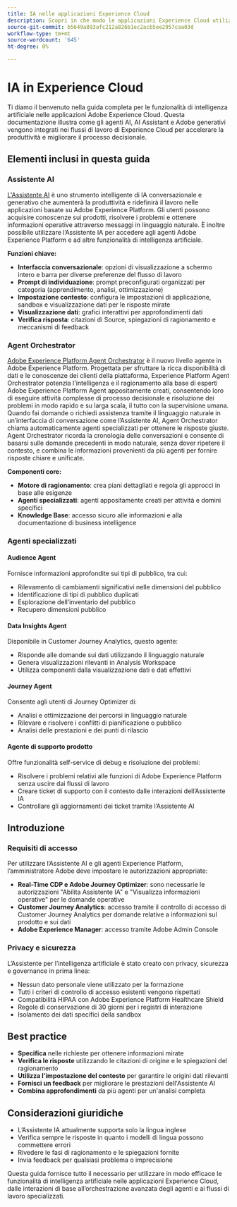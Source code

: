 ```yaml
---
title: IA nelle applicazioni Experience Cloud
description: Scopri in che modo le applicazioni Experience Cloud utilizzano l’intelligenza artificiale generativa (GenAI), l’Assistente all’intelligenza artificiale e l’intelligenza artificiale agentica.
source-git-commit: b5649a893afc212a826b1ec2acb5ee2957caa03d
workflow-type: tm+mt
source-wordcount: '645'
ht-degree: 0%

---
```


# IA in Experience Cloud

Ti diamo il benvenuto nella guida completa per le funzionalità di intelligenza artificiale nelle applicazioni Adobe Experience Cloud. Questa documentazione illustra come gli agenti AI, AI Assistant e Adobe generativi vengono integrati nei flussi di lavoro di Experience Cloud per accelerare la produttività e migliorare il processo decisionale.

## Elementi inclusi in questa guida

### Assistente AI

[L&#39;Assistente AI](./ai-assistant/ai-assistant-ui.md) è uno strumento intelligente di IA conversazionale e generativo che aumenterà la produttività e ridefinirà il lavoro nelle applicazioni basate su Adobe Experience Platform. Gli utenti possono acquisire conoscenze sui prodotti, risolvere i problemi e ottenere informazioni operative attraverso messaggi in linguaggio naturale. È inoltre possibile utilizzare l’Assistente IA per accedere agli agenti Adobe Experience Platform e ad altre funzionalità di intelligenza artificiale.

**Funzioni chiave:**

- **Interfaccia conversazionale**: opzioni di visualizzazione a schermo intero e barra per diverse preferenze del flusso di lavoro
- **Prompt di individuazione**: prompt preconfigurati organizzati per categoria (apprendimento, analisi, ottimizzazione)
- **Impostazione contesto**: configura le impostazioni di applicazione, sandbox e visualizzazione dati per le risposte mirate
- **Visualizzazione dati**: grafici interattivi per approfondimenti dati
- **Verifica risposta**: citazioni di Source, spiegazioni di ragionamento e meccanismi di feedback

### Agent Orchestrator

[Adobe Experience Platform Agent Orchestrator](./agents/agent-orchestrator.md) è il nuovo livello agente in Adobe Experience Platform. Progettata per sfruttare la ricca disponibilità di dati e le conoscenze dei clienti della piattaforma, Experience Platform Agent Orchestrator potenzia l&#39;intelligenza e il ragionamento alla base di esperti Adobe Experience Platform Agent appositamente creati, consentendo loro di eseguire attività complesse di processo decisionale e risoluzione dei problemi in modo rapido e su larga scala, il tutto con la supervisione umana. Quando fai domande o richiedi assistenza tramite il linguaggio naturale in un’interfaccia di conversazione come l’Assistente AI, Agent Orchestrator chiama automaticamente agenti specializzati per ottenere le risposte giuste. Agent Orchestrator ricorda la cronologia delle conversazioni e consente di basarsi sulle domande precedenti in modo naturale, senza dover ripetere il contesto, e combina le informazioni provenienti da più agenti per fornire risposte chiare e unificate.

**Componenti core:**

- **Motore di ragionamento**: crea piani dettagliati e regola gli approcci in base alle esigenze
- **Agenti specializzati**: agenti appositamente creati per attività e domini specifici
- **Knowledge Base**: accesso sicuro alle informazioni e alla documentazione di business intelligence

### Agenti specializzati

#### Audience Agent

Fornisce informazioni approfondite sui tipi di pubblico, tra cui:

- Rilevamento di cambiamenti significativi nelle dimensioni del pubblico
- Identificazione di tipi di pubblico duplicati
- Esplorazione dell’inventario del pubblico
- Recupero dimensioni pubblico

#### Data Insights Agent

Disponibile in Customer Journey Analytics, questo agente:

- Risponde alle domande sui dati utilizzando il linguaggio naturale
- Genera visualizzazioni rilevanti in Analysis Workspace
- Utilizza componenti dalla visualizzazione dati e dati effettivi

#### Journey Agent

Consente agli utenti di Journey Optimizer di:

- Analisi e ottimizzazione dei percorsi in linguaggio naturale
- Rilevare e risolvere i conflitti di pianificazione o pubblico
- Analisi delle prestazioni e dei punti di rilascio

#### Agente di supporto prodotto

Offre funzionalità self-service di debug e risoluzione dei problemi:

- Risolvere i problemi relativi alle funzioni di Adobe Experience Platform senza uscire dai flussi di lavoro
- Creare ticket di supporto con il contesto dalle interazioni dell’Assistente IA
- Controllare gli aggiornamenti dei ticket tramite l’Assistente AI

## Introduzione

### Requisiti di accesso

Per utilizzare l’Assistente AI e gli agenti Experience Platform, l’amministratore Adobe deve impostare le autorizzazioni appropriate:

- **Real-Time CDP e Adobe Journey Optimizer**: sono necessarie le autorizzazioni &quot;Abilita Assistente IA&quot; e &quot;Visualizza informazioni operative&quot; per le domande operative
- **Customer Journey Analytics**: accesso tramite il controllo di accesso di Customer Journey Analytics per domande relative a informazioni sul prodotto e sui dati
- **Adobe Experience Manager**: accesso tramite Adobe Admin Console

### Privacy e sicurezza

L’Assistente per l’intelligenza artificiale è stato creato con privacy, sicurezza e governance in prima linea:

- Nessun dato personale viene utilizzato per la formazione
- Tutti i criteri di controllo di accesso esistenti vengono rispettati
- Compatibilità HIPAA con Adobe Experience Platform Healthcare Shield
- Regole di conservazione di 30 giorni per i registri di interazione
- Isolamento dei dati specifici della sandbox

## Best practice

- **Specifica** nelle richieste per ottenere informazioni mirate
- **Verifica le risposte** utilizzando le citazioni di origine e le spiegazioni del ragionamento
- **Utilizza l&#39;impostazione del contesto** per garantire le origini dati rilevanti
- **Fornisci un feedback** per migliorare le prestazioni dell&#39;Assistente AI
- **Combina approfondimenti** da più agenti per un&#39;analisi completa

## Considerazioni giuridiche

- L’Assistente IA attualmente supporta solo la lingua inglese
- Verifica sempre le risposte in quanto i modelli di lingua possono commettere errori
- Rivedere le fasi di ragionamento e le spiegazioni fornite
- Invia feedback per qualsiasi problema o imprecisione

Questa guida fornisce tutto il necessario per utilizzare in modo efficace le funzionalità di intelligenza artificiale nelle applicazioni Experience Cloud, dalle interazioni di base all’orchestrazione avanzata degli agenti e ai flussi di lavoro specializzati.
